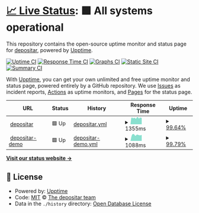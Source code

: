 # [📈 Live Status](https://status.depositar.io): <!--live status--> **🟩 All systems operational**

This repository contains the open-source uptime monitor and status page for [depositar](https://data.depositar.io), powered by [Upptime](https://github.com/upptime/upptime).

[![Uptime CI](https://github.com/depositar/status/workflows/Uptime%20CI/badge.svg)](https://github.com/depositar/status/actions?query=workflow%3A%22Uptime+CI%22)
[![Response Time CI](https://github.com/depositar/status/workflows/Response%20Time%20CI/badge.svg)](https://github.com/depositar/status/actions?query=workflow%3A%22Response+Time+CI%22)
[![Graphs CI](https://github.com/depositar/status/workflows/Graphs%20CI/badge.svg)](https://github.com/depositar/status/actions?query=workflow%3A%22Graphs+CI%22)
[![Static Site CI](https://github.com/depositar/status/workflows/Static%20Site%20CI/badge.svg)](https://github.com/depositar/status/actions?query=workflow%3A%22Static+Site+CI%22)
[![Summary CI](https://github.com/depositar/status/workflows/Summary%20CI/badge.svg)](https://github.com/depositar/status/actions?query=workflow%3A%22Summary+CI%22)

With [Upptime](https://upptime.js.org), you can get your own unlimited and free uptime monitor and status page, powered entirely by a GitHub repository. We use [Issues](https://github.com/depositar/status/issues) as incident reports, [Actions](https://github.com/depositar/status/actions) as uptime monitors, and [Pages](https://status.depositar.io) for the status page.

<!--start: status pages-->
<!-- This summary is generated by Upptime (https://github.com/upptime/upptime) -->
<!-- Do not edit this manually, your changes will be overwritten -->
<!-- prettier-ignore -->
| URL | Status | History | Response Time | Uptime |
| --- | ------ | ------- | ------------- | ------ |
| <img alt="" src="https://icons.duckduckgo.com/ip3/data.depositar.io.ico" height="13"> [depositar](https://data.depositar.io/) | 🟩 Up | [depositar.yml](https://github.com/depositar/status/commits/HEAD/history/depositar.yml) | <details><summary><img alt="Response time graph" src="./graphs/depositar/response-time-week.png" height="20"> 1355ms</summary><br><a href="https://status.depositar.io/history/depositar"><img alt="Response time 1784" src="https://img.shields.io/endpoint?url=https%3A%2F%2Fraw.githubusercontent.com%2Fdepositar%2Fstatus%2FHEAD%2Fapi%2Fdepositar%2Fresponse-time.json"></a><br><a href="https://status.depositar.io/history/depositar"><img alt="24-hour response time 1384" src="https://img.shields.io/endpoint?url=https%3A%2F%2Fraw.githubusercontent.com%2Fdepositar%2Fstatus%2FHEAD%2Fapi%2Fdepositar%2Fresponse-time-day.json"></a><br><a href="https://status.depositar.io/history/depositar"><img alt="7-day response time 1355" src="https://img.shields.io/endpoint?url=https%3A%2F%2Fraw.githubusercontent.com%2Fdepositar%2Fstatus%2FHEAD%2Fapi%2Fdepositar%2Fresponse-time-week.json"></a><br><a href="https://status.depositar.io/history/depositar"><img alt="30-day response time 2904" src="https://img.shields.io/endpoint?url=https%3A%2F%2Fraw.githubusercontent.com%2Fdepositar%2Fstatus%2FHEAD%2Fapi%2Fdepositar%2Fresponse-time-month.json"></a><br><a href="https://status.depositar.io/history/depositar"><img alt="1-year response time 1989" src="https://img.shields.io/endpoint?url=https%3A%2F%2Fraw.githubusercontent.com%2Fdepositar%2Fstatus%2FHEAD%2Fapi%2Fdepositar%2Fresponse-time-year.json"></a></details> | <details><summary><a href="https://status.depositar.io/history/depositar">99.64%</a></summary><a href="https://status.depositar.io/history/depositar"><img alt="All-time uptime 99.77%" src="https://img.shields.io/endpoint?url=https%3A%2F%2Fraw.githubusercontent.com%2Fdepositar%2Fstatus%2FHEAD%2Fapi%2Fdepositar%2Fuptime.json"></a><br><a href="https://status.depositar.io/history/depositar"><img alt="24-hour uptime 100.00%" src="https://img.shields.io/endpoint?url=https%3A%2F%2Fraw.githubusercontent.com%2Fdepositar%2Fstatus%2FHEAD%2Fapi%2Fdepositar%2Fuptime-day.json"></a><br><a href="https://status.depositar.io/history/depositar"><img alt="7-day uptime 99.64%" src="https://img.shields.io/endpoint?url=https%3A%2F%2Fraw.githubusercontent.com%2Fdepositar%2Fstatus%2FHEAD%2Fapi%2Fdepositar%2Fuptime-week.json"></a><br><a href="https://status.depositar.io/history/depositar"><img alt="30-day uptime 99.75%" src="https://img.shields.io/endpoint?url=https%3A%2F%2Fraw.githubusercontent.com%2Fdepositar%2Fstatus%2FHEAD%2Fapi%2Fdepositar%2Fuptime-month.json"></a><br><a href="https://status.depositar.io/history/depositar"><img alt="1-year uptime 99.61%" src="https://img.shields.io/endpoint?url=https%3A%2F%2Fraw.githubusercontent.com%2Fdepositar%2Fstatus%2FHEAD%2Fapi%2Fdepositar%2Fuptime-year.json"></a></details>
| <img alt="" src="https://icons.duckduckgo.com/ip3/demo.depositar.io.ico" height="13"> [depositar-demo](https://demo.depositar.io/) | 🟩 Up | [depositar-demo.yml](https://github.com/depositar/status/commits/HEAD/history/depositar-demo.yml) | <details><summary><img alt="Response time graph" src="./graphs/depositar-demo/response-time-week.png" height="20"> 1088ms</summary><br><a href="https://status.depositar.io/history/depositar-demo"><img alt="Response time 1332" src="https://img.shields.io/endpoint?url=https%3A%2F%2Fraw.githubusercontent.com%2Fdepositar%2Fstatus%2FHEAD%2Fapi%2Fdepositar-demo%2Fresponse-time.json"></a><br><a href="https://status.depositar.io/history/depositar-demo"><img alt="24-hour response time 1045" src="https://img.shields.io/endpoint?url=https%3A%2F%2Fraw.githubusercontent.com%2Fdepositar%2Fstatus%2FHEAD%2Fapi%2Fdepositar-demo%2Fresponse-time-day.json"></a><br><a href="https://status.depositar.io/history/depositar-demo"><img alt="7-day response time 1088" src="https://img.shields.io/endpoint?url=https%3A%2F%2Fraw.githubusercontent.com%2Fdepositar%2Fstatus%2FHEAD%2Fapi%2Fdepositar-demo%2Fresponse-time-week.json"></a><br><a href="https://status.depositar.io/history/depositar-demo"><img alt="30-day response time 1130" src="https://img.shields.io/endpoint?url=https%3A%2F%2Fraw.githubusercontent.com%2Fdepositar%2Fstatus%2FHEAD%2Fapi%2Fdepositar-demo%2Fresponse-time-month.json"></a><br><a href="https://status.depositar.io/history/depositar-demo"><img alt="1-year response time 1491" src="https://img.shields.io/endpoint?url=https%3A%2F%2Fraw.githubusercontent.com%2Fdepositar%2Fstatus%2FHEAD%2Fapi%2Fdepositar-demo%2Fresponse-time-year.json"></a></details> | <details><summary><a href="https://status.depositar.io/history/depositar-demo">99.79%</a></summary><a href="https://status.depositar.io/history/depositar-demo"><img alt="All-time uptime 99.81%" src="https://img.shields.io/endpoint?url=https%3A%2F%2Fraw.githubusercontent.com%2Fdepositar%2Fstatus%2FHEAD%2Fapi%2Fdepositar-demo%2Fuptime.json"></a><br><a href="https://status.depositar.io/history/depositar-demo"><img alt="24-hour uptime 98.54%" src="https://img.shields.io/endpoint?url=https%3A%2F%2Fraw.githubusercontent.com%2Fdepositar%2Fstatus%2FHEAD%2Fapi%2Fdepositar-demo%2Fuptime-day.json"></a><br><a href="https://status.depositar.io/history/depositar-demo"><img alt="7-day uptime 99.79%" src="https://img.shields.io/endpoint?url=https%3A%2F%2Fraw.githubusercontent.com%2Fdepositar%2Fstatus%2FHEAD%2Fapi%2Fdepositar-demo%2Fuptime-week.json"></a><br><a href="https://status.depositar.io/history/depositar-demo"><img alt="30-day uptime 99.78%" src="https://img.shields.io/endpoint?url=https%3A%2F%2Fraw.githubusercontent.com%2Fdepositar%2Fstatus%2FHEAD%2Fapi%2Fdepositar-demo%2Fuptime-month.json"></a><br><a href="https://status.depositar.io/history/depositar-demo"><img alt="1-year uptime 99.63%" src="https://img.shields.io/endpoint?url=https%3A%2F%2Fraw.githubusercontent.com%2Fdepositar%2Fstatus%2FHEAD%2Fapi%2Fdepositar-demo%2Fuptime-year.json"></a></details>

<!--end: status pages-->

[**Visit our status website →**](https://status.depositar.io)

## 📄 License

- Powered by: [Upptime](https://github.com/upptime/upptime)
- Code: [MIT](./LICENSE) © [The depositar team](https://data.depositar.io)
- Data in the `./history` directory: [Open Database License](https://opendatacommons.org/licenses/odbl/1-0/)
